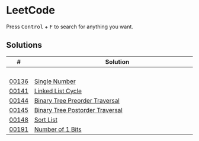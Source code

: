 # LeetCode

Press <kbd>Control</kbd> + <kbd>F</kbd> to search for anything you want.

## Solutions

| # | Solution | Topic | Difficulty |
| --- | --- | --- | --- |
| | &emsp;&emsp;&emsp;&emsp;&emsp;&emsp;&emsp;&emsp;&emsp;&emsp;&emsp;&emsp;&emsp;&emsp;&emsp;&emsp;&emsp;&emsp;&emsp;&emsp;&emsp;&emsp;&emsp;&emsp;&emsp;&emsp;&emsp;&emsp; | &emsp;&emsp;&emsp;&emsp;&emsp;&emsp;&emsp;&emsp;&emsp;&emsp; | |  
| [00136](https://leetcode.com/problems/single-number/) | [Single Number](00136-single-number.cpp) | `Bit-Hacks` | Easy |  
| [00141](https://leetcode.com/problems/linked-list-cycle/) | [Linked List Cycle](00141-linked-list-cycle.cpp) | `Hashmap` | Easy |  
| [00144](https://leetcode.com/problems/binary-tree-preorder-traversal/) | [Binary Tree Preorder Traversal](00144-binary-tree-preorder-traversal.cpp) | `Tree` | Easy |  
| [00145](https://leetcode.com/problems/binary-tree-postorder-traversal/) | [Binary Tree Postorder Traversal](00145-binary-tree-postorder-traversal.cpp) | `Tree` | Easy |  
| [00148](https://leetcode.com/problems/sort-list/) | [Sort List](00148-sort-list.cpp) | `Linked-List` | Medium |  
| [00191](https://leetcode.com/problems/number-of-1-bits/) | [Number of 1 Bits](00191-number-of-1-bits.cpp) | `Bit-Hacks` | Easy |  
